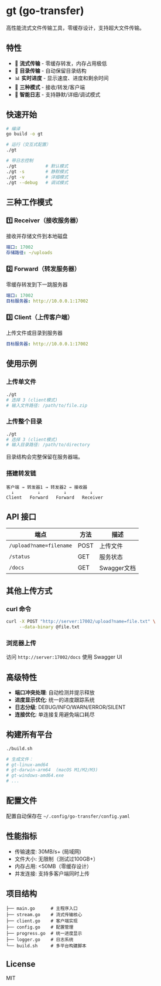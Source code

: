 # gt (go-transfer)

高性能流式文件传输工具，零缓存设计，支持超大文件传输。

## 特性

- 🚀 **流式传输** - 零缓存转发，内存占用极低
- 📁 **目录传输** - 自动保留目录结构
- 📊 **实时进度** - 显示速度、进度和剩余时间
- 🔧 **三种模式** - 接收/转发/客户端
- 🎯 **智能日志** - 支持静默/详细/调试模式

## 快速开始

```bash
# 编译
go build -o gt

# 运行（交互式配置）
./gt

# 带日志控制
./gt           # 默认模式
./gt -s        # 静默模式
./gt -v        # 详细模式
./gt --debug   # 调试模式
```

## 三种工作模式

### 1️⃣ Receiver（接收服务器）
接收并存储文件到本地磁盘
```yaml
端口: 17002
存储路径: ~/uploads
```

### 2️⃣ Forward（转发服务器）
零缓存转发到下一跳服务器
```yaml
端口: 17002
目标服务器: http://10.0.0.1:17002
```

### 3️⃣ Client（上传客户端）
上传文件或目录到服务器
```yaml
目标服务器: http://10.0.0.1:17002
```

## 使用示例

### 上传单文件
```bash
./gt
# 选择 3 (client模式)
# 输入文件路径: /path/to/file.zip
```

### 上传整个目录
```bash
./gt
# 选择 3 (client模式)  
# 输入目录路径: /path/to/directory
```
目录结构会完整保留在服务器端。

### 搭建转发链
```
客户端 → 转发器1 → 转发器2 → 接收器
  ↓         ↓         ↓         ↓
Client   Forward   Forward   Receiver
```

## API 接口

| 端点 | 方法 | 描述 |
|-----|------|------|
| `/upload?name=filename` | POST | 上传文件 |
| `/status` | GET | 服务状态 |
| `/docs` | GET | Swagger文档 |

## 其他上传方式

### curl 命令
```bash
curl -X POST "http://server:17002/upload?name=file.txt" \
     --data-binary @file.txt
```

### 浏览器上传
访问 `http://server:17002/docs` 使用 Swagger UI

## 高级特性

- **端口冲突处理**: 自动检测并提示释放
- **进度显示优化**: 统一的进度跟踪系统
- **日志分级**: DEBUG/INFO/WARN/ERROR/SILENT
- **连接优化**: 单连接复用避免端口耗尽

## 构建所有平台

```bash
./build.sh

# 生成文件：
# gt-linux-amd64
# gt-darwin-arm64  (macOS M1/M2/M3)
# gt-windows-amd64.exe
# ...
```

## 配置文件

配置自动保存在 `~/.config/go-transfer/config.yaml`

## 性能指标

- 传输速度: 30MB/s+ (局域网)
- 文件大小: 无限制（测试过100GB+）
- 内存占用: <50MB（零缓存设计）
- 并发连接: 支持多客户端同时上传

## 项目结构

```
├── main.go      # 主程序入口
├── stream.go    # 流式传输核心
├── client.go    # 客户端实现
├── config.go    # 配置管理
├── progress.go  # 统一进度显示
├── logger.go    # 日志系统
└── build.sh     # 多平台构建脚本
```

## License

MIT